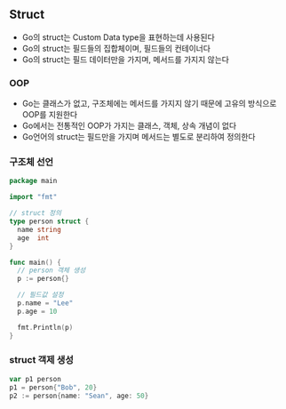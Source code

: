 ## Struct

- Go의 struct는 Custom Data type을 표현하는데 사용된다
- Go의 struct는 필드들의 집합체이며, 필드들의 컨테이너다
- Go의 struct는 필드 데이터만을 가지며, 메서드를 가지지 않는다

### OOP

- Go는 클래스가 없고, 구조체에는 메서드를 가지지 않기 때문에 고유의 방식으로 OOP를 지원한다
- Go에서는 전통적인 OOP가 가지는 클래스, 객체, 상속 개념이 없다
- Go언어의 struct는 필드만을 가지며 메서드는 별도로 분리하여 정의한다



### 구조체 선언

```go
package main

import "fmt"

// struct 정의
type person struct {
  name string
  age  int
}

func main() {
  // person 객체 생성
  p := person{}

  // 필드값 설정
  p.name = "Lee"
  p.age = 10

  fmt.Println(p)
}
```

### struct 객제 생성

```go
var p1 person 
p1 = person{"Bob", 20}
p2 := person{name: "Sean", age: 50}
```

